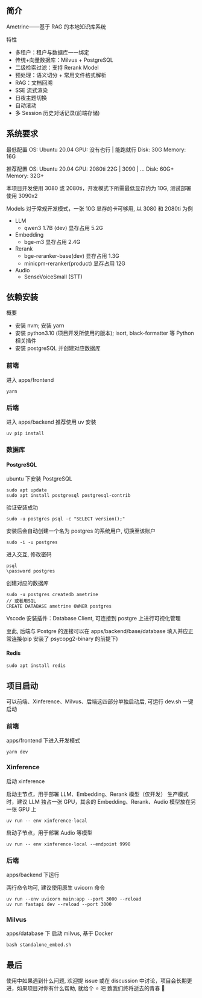## 简介

Ametrine——基于 RAG 的本地知识库系统

特性

- 多租户：租户与数据库一一绑定
- 传统+向量数据库：Milvus + PostgreSQL
- 二级检索过滤：支持 Rerank Model
- 预处理：语义切分 + 常用文件格式解析
- RAG：文档回溯
- SSE 流式渲染
- 日夜主题切换
- 自动滚动
- 多 Session 历史对话记录(前端存储)

## 系统要求

最低配置
OS: Ubuntu 20.04
GPU: 没有也行 | 能跑就行
Disk: 30G
Memory: 16G

推荐配置
OS: Ubuntu 20.04
GPU: 2080ti 22G | 3090 | ...
Disk: 60G+
Memory: 32G+

本项目开发使用 3080 或 2080ti，开发模式下所需最低显存约为 10G, 测试部署使用 3090x2

Models
对于常规开发模式，一张 10G 显存的卡可够用, 以 3080 和 2080ti 为例

- LLM
  - qwen3 1.7B (dev) 显存占用 5.2G
- Embedding
  - bge-m3 显存占用 2.4G
- Rerank
  - bge-reranker-base(dev) 显存占用 1.3G
  - minicpm-reranker(product) 显存占用 12G
- Audio
  - SenseVoiceSmall (STT)

## 依赖安装

概要

- 安装 nvm; 安装 yarn
- 安装 python3.10 (项目开发所使用的版本); isort, black-formatter 等 Python 相关插件
- 安装 postgreSQL 并创建对应数据库

### 前端

进入 apps/frontend

```
yarn
```

### 后端

进入 apps/backend
推荐使用 uv 安装

```
uv pip install
```

### 数据库

#### PostgreSQL

ubuntu 下安装 PostgreSQL

```
sudo apt update
sudo apt install postgresql postgresql-contrib
```

验证安装成功

```
sudo -u postgres psql -c "SELECT version();"
```

安装后会自动创建一个名为 postgres 的系统用户, 切换至该账户

```
sudo -i -u postgres
```

进入交互, 修改密码

```
psql
\password postgres
```

创建对应的数据库

```
sudo -u postgres createdb ametrine
// 或者用SQL
CREATE DATABASE ametrine OWNER postgres
```

Vscode 安装插件：Database Client, 可连接到 postgre 上进行可视化管理

至此, 后端与 Postgre 的连接可以在 apps/backend/base/database 填入并应正常连接(pip 安装了 psycopg2-binary 的前提下)

#### Redis

```
sudo apt install redis
```

## 项目启动

可以前端、Xinference、Milvus、后端这四部分单独启动后, 可运行 dev.sh 一键启动

### 前端

apps/frontend 下进入开发模式

```
yarn dev
```

### Xinference

启动 xinference

启动主节点，用于部署 LLM、Embedding、Rerank 模型（仅开发）
生产模式时，建议 LLM 独占一张 GPU，其余的 Embedding、Rerank、Audio 模型放在另一张 GPU 上

```
uv run -- env xinference-local
```

启动子节点，用于部署 Audio 等模型

```
uv run -- env xinference-local --endpoint 9998
```

### 后端

apps/backend 下运行

两行命令均可, 建议使用原生 uvicorn 命令

```
uv run --env uvicorn main:app --port 3000 --reload
uv run fastapi dev --reload --port 3000
```

### Milvus

apps/database 下
启动 milvus, 基于 Docker

```
bash standalone_embed.sh
```

## 最后

使用中如果遇到什么问题, 欢迎提 issue 或在 discussion 中讨论，项目会长期更进，如果项目对你有什么帮助, 就给个 ⭐️ 吧
致我们终将逝去的青春 🌙
